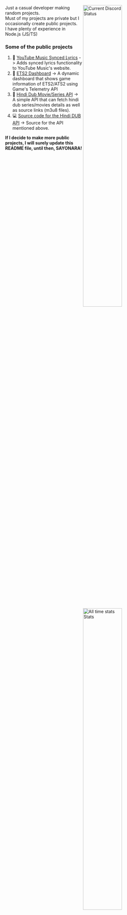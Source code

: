 <a href="https://discord.com/users/721110812436987945" target="_blank">
    <img width="50%" align="right" alt="Current Discord Status" src="https://lanyard.cnrad.dev/api/721110812436987945?bg=1f1f1f&borderRadius=0px">
</a>
<a href="https://wakatime.com/@M4X1MUS07" target="_blank">
    <img width="50%" align="right" alt="All time stats Stats" src="https://github-readme-stats-one-liard-37.vercel.app/api/wakatime?username=M4X1MUS07&border_radius=0px&theme=dark&bg_color=1f1f1f&border_color=1f1f1f&icon_color=58a6ff&show_icons=true&disable_animations=false&custom_title=All%20time%20stats%20(Tracking%20since%20August%2005%2C%202024)&v=2\&layout=compact">
</a>

<div align="left">
Just a casual developer making random projects.<br> 
Must of my projects are private but I occasionally create public projects.<br>
I have plenty of experience in Node.js (JS/TS)<br>
</div>

### Some of the public projects
1. 🎵 [YouTube Music Synced Lyrics](https://github.com/M4X1MUS07/Synced-Lyrics-YouTube-Music) -> Adds synced lyrics functionality to YouTube Music's website.
2. 🚛 [ETS2 Dashboard](https://github.com/M4X1MUS07/ets2-dynamic-dashboard) -> A dynamic dashboard that shows game information of ETS2/ATS2 using Game's Telemetry API
3. 🍿 [Hindi Dub Movie/Series API](https://hindi-dub-api.vercel.app) -> A simple API that can fetch hindi dub series/movies details as well as source links (m3u8 files).
4. 💻 [Source code for the Hindi DUB API](https://github.com/M4X1MUS07/hindi-dub-api) -> Source for the API mentioned above.

<b>If I decide to make more public projects, I will surely update this README file, until then, SAYONARA!</b>
